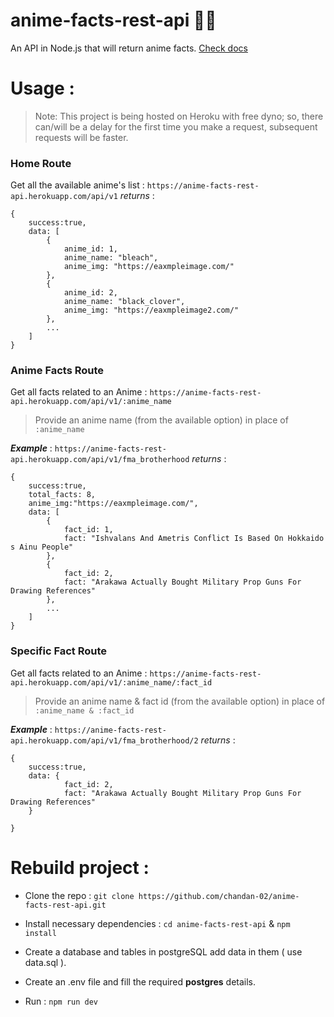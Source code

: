 
# anime-facts-rest-api 🐱‍🚀

An API in Node.js that will return anime facts. [Check docs](https://chandan-02.github.io/anime-facts-rest-api/)

# Usage :

  > Note: This project is being hosted on Heroku with free dyno; so, there can/will be a delay for the first time you make a request, subsequent requests will be faster.

### Home Route
Get all the available anime's list : `https://anime-facts-rest-api.herokuapp.com/api/v1`
*returns* : 
```
{
	success:true,
	data: [
		{
			anime_id: 1,
			anime_name: "bleach",
			anime_img: "https://eaxmpleimage.com/"
		},
		{
			anime_id: 2,
			anime_name: "black_clover",
			anime_img: "https://eaxmpleimage2.com/"
		},
		...
	]
}
```
### Anime Facts Route 
Get all facts related to an Anime  : `https://anime-facts-rest-api.herokuapp.com/api/v1/:anime_name`
> Provide an anime name (from the available option) in place of `:anime_name`

***Example*** : 
`https://anime-facts-rest-api.herokuapp.com/api/v1/fma_brotherhood`
*returns* : 
```
{
	success:true,
	total_facts: 8,
	anime_img:"https://eaxmpleimage.com/",
	data: [
		{
			fact_id: 1,
			fact: "Ishvalans And Ametris Conflict Is Based On Hokkaido s Ainu People"
		},
		{
			fact_id: 2,
			fact: "Arakawa Actually Bought Military Prop Guns For Drawing References"
		},
		...
	]
}
```
### Specific Fact Route 
Get all facts related to an Anime  : `https://anime-facts-rest-api.herokuapp.com/api/v1/:anime_name/:fact_id`
> Provide an anime name & fact id (from the available option) in place of `:anime_name & :fact_id`

***Example*** : 
`https://anime-facts-rest-api.herokuapp.com/api/v1/fma_brotherhood/2`
*returns* : 
```
{
	success:true,
	data: {
			fact_id: 2,
			fact: "Arakawa Actually Bought Military Prop Guns For Drawing References"
	}
	
}
```

# Rebuild project :

- Clone the repo : `git clone https://github.com/chandan-02/anime-facts-rest-api.git`

- Install necessary dependencies : `cd anime-facts-rest-api` & `npm install`

- Create a database and tables in postgreSQL add data in them ( use data.sql ).

- Create an .env file and fill the required **postgres** details.

- Run : `npm run dev`